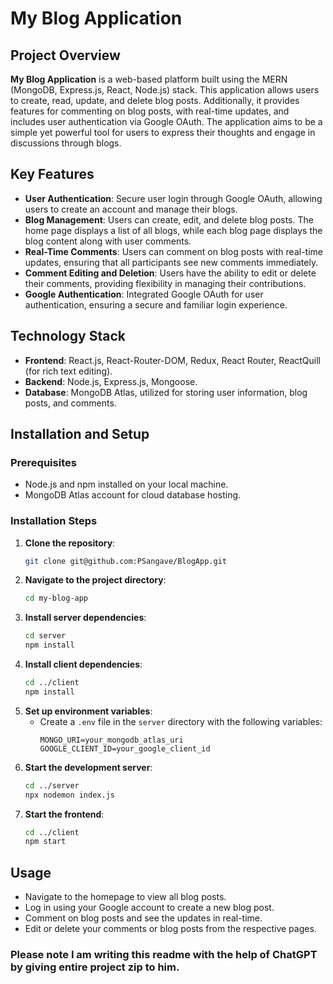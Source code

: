 # My Blog Application

## Project Overview

**My Blog Application** is a web-based platform built using the MERN (MongoDB, Express.js, React, Node.js) stack. This application allows users to create, read, update, and delete blog posts. Additionally, it provides features for commenting on blog posts, with real-time updates, and includes user authentication via Google OAuth. The application aims to be a simple yet powerful tool for users to express their thoughts and engage in discussions through blogs.

## Key Features

- **User Authentication**: Secure user login through Google OAuth, allowing users to create an account and manage their blogs.
- **Blog Management**: Users can create, edit, and delete blog posts. The home page displays a list of all blogs, while each blog page displays the blog content along with user comments.
- **Real-Time Comments**: Users can comment on blog posts with real-time updates, ensuring that all participants see new comments immediately.
- **Comment Editing and Deletion**: Users have the ability to edit or delete their comments, providing flexibility in managing their contributions.
- **Google Authentication**: Integrated Google OAuth for user authentication, ensuring a secure and familiar login experience.

## Technology Stack

- **Frontend**: React.js, React-Router-DOM, Redux, React Router, ReactQuill (for rich text editing).
- **Backend**: Node.js, Express.js, Mongoose.
- **Database**: MongoDB Atlas, utilized for storing user information, blog posts, and comments.

## Installation and Setup

### Prerequisites

- Node.js and npm installed on your local machine.
- MongoDB Atlas account for cloud database hosting.

### Installation Steps

1. **Clone the repository**:
    ```bash
    git clone git@github.com:PSangave/BlogApp.git
    ```
2. **Navigate to the project directory**:
    ```bash
    cd my-blog-app
    ```
3. **Install server dependencies**:
    ```bash
    cd server
    npm install
    ```
4. **Install client dependencies**:
    ```bash
    cd ../client
    npm install
    ```
5. **Set up environment variables**:
   - Create a `.env` file in the `server` directory with the following variables:
     ```
     MONGO_URI=your_mongodb_atlas_uri
     GOOGLE_CLIENT_ID=your_google_client_id
     ```
6. **Start the development server**:
    ```bash
    cd ../server
    npx nodemon index.js
    ```
7. **Start the frontend**:
    ```bash
    cd ../client
    npm start
    ```

## Usage

- Navigate to the homepage to view all blog posts.
- Log in using your Google account to create a new blog post.
- Comment on blog posts and see the updates in real-time.
- Edit or delete your comments or blog posts from the respective pages.

### Please note I am writing this readme with the help of ChatGPT by giving entire project zip to him. 
